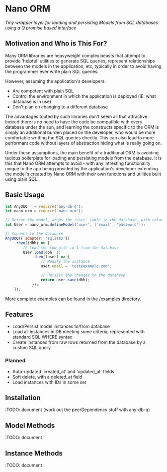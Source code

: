 # Nano ORM

_Tiny wrapper layer for loading and persisting Models from SQL databases using a Q promise based interface_

## Motivation and Who is This For?

Many ORM libraries are heavyweight complex beasts that attempt to provide 'helpful' utilities to generate SQL queries, represent relationships between the models in the application, etc, typically in order to avoid having the programmer ever write plain SQL queries.

However, assuming the application's developers:
- Are competent with plain SQL
- Control the environment in which the application is deployed (IE: what database is in use)
- Don't plan on changing to a different database

The advantages touted by such libraries don't seem all that attractive. Indeed there is no need to have the code be compatible with every database under the sun, and learning the constructs specific to the ORM is simply an additional burden placed on the developer, who would be more comfortable writting the SQL  queries directly. This can also lead to more performant code without layers of abstraction hiding what is really going on.

Under these assumptions, the main benefit of a traditional ORM is avoiding tedious boilerplate for loading and persisting models from the database. It is this that Nano ORM attempts to avoid - with any intresting functionality unique to the app being provided by the application's developer extending the model's created by Nano ORM with their own functions and utilities built using plain SQL.

## Basic Usage

```javascript
let AnyDbQ   = require('any-db-q');
let nano_orm = require('nano-orm');

// Define the model, wraps the 'user' table in the database, with columns 'email' and 'password'
let User = nano_orm.defineModel('user', ['email', 'password']);

// Connect to the database
AnyDbQ({ adapter: 'sqlite3'})
    .then((dbh) => {
        // Load the row with id 1 from the database
        User.load(dbh, 1)
            .then((user) => {
                // Modify the instance
                user.email = 'test@example.com';

                // Persist the changes to the database
                return user.save(dbh);
            });
    });
```

More complete examples can be found in the /examples directory.

## Features

- Load/Persist model instances to/from database
- Load all instances in DB meeting some criteria, represented with standard SQL WHERE syntax
- Create instances from raw rows returned from the database by a custom SQL query

### Planned

- Auto-updated 'created\_at' and 'updated\_at' fields
- Soft delete, with a deleted_at field
- Load instances with IDs in some set

## Installation

:TODO: document (work out the peerDependency stuff with any-db-q)

## Model Methods

:TODO: document

## Instance Methods

:TODO: document
